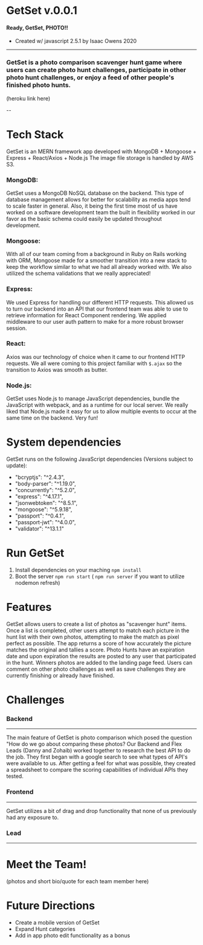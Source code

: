 # GetSet v.0.0.1 
#### Ready, GetSet, PHOTO!!

* Created w/ javascript 2.5.1 by Isaac Owens 2020
---
### GetSet is a photo comparison scavenger hunt game where users can create photo hunt challenges, participate in other photo hunt challenges, or enjoy a feed of other people's finished photo hunts.

(heroku link here)

--
# Tech Stack
GetSet is an MERN framework app developed with MongoDB + Mongoose + Express + React/Axios + Node.js
The image file storage is handled by AWS S3.

### MongoDB:
GetSet uses a MongoDB NoSQL database on the backend.  This type of database management allows for better for scalability as media apps tend to scale faster in general.  Also, it being the first time most of us have worked on a software development team the built in flexibility worked in our favor as the basic schema could easily be updated throughout development.

### Mongoose:
With all of our team coming from a background in Ruby on Rails working with ORM, Mongoose made for a smoother transition into a new stack to keep the workflow similar to what we had all already worked with.  We also utilized the schema validations that we really appreciated!

### Express:
We used Express for handling our different HTTP requests.  This allowed us to turn our backend into an API that our frontend team was able to use to retrieve information for React Component rendering. We applied middleware to our user auth pattern to make for a more robust browser session.

### React: 
Axios was our technology of choice when it came to our frontend HTTP requests.  We all were coming to this project familiar with `$.ajax` so the transition to Axios was smooth as butter.

### Node.js:
GetSet uses Node.js to manage JavaScript dependencies, bundle the JavaScript with webpack, and as a runtime for our local server.  We really liked that Node.js made it easy for us to allow multiple events to occur at the same time on the backend.  Very fun!

# System dependencies
GetSet runs on the following JavaScript dependencies (Versions subject to update):
  - "bcryptjs": "^2.4.3",
  - "body-parser": "^1.19.0",
  - "concurrently": "^5.2.0",
  - "express": "^4.17.1",
  - "jsonwebtoken": "^8.5.1",
  - "mongoose": "^5.9.18",
  - "passport": "^0.4.1",
  - "passport-jwt": "^4.0.0",
  - "validator": "^13.1.1"

# Run GetSet
1. Install dependencies on your maching `npm install` 
2. Boot the server `npm run start` ( `npm run server` if you want to utilize nodemon refresh)

# Features
GetSet allows users to create a list of photos as "scavenger hunt" items.  Once a list is completed, other users attempt to match each picture in the hunt list with their own photos, attempting to make the match as pixel perfect as possible.  The app returns a score of how accurately the picture matches the original and tallies a score.  Photo Hunts have an expiration date and upon expiration the results are posted to any user that participated in the hunt.  Winners photos are added to the landing page feed.  Users can comment on other photo challenges as well as save challenges they are currently finishing or already have finished.

# Challenges
### Backend
---
The main feature of GetSet is photo comparison which posed the question "How do we go about comparing these photos?  Our Backend and Flex Leads (Danny and Zohaib) worked together to research the best API to do the job.  They first began with a google search to see what types of API's were available to us.  After getting a feel for what was possible, they created a spreadsheet to compare the scoring capabilities of individual APIs they tested.

### Frontend
---
GetSet utilizes a bit of drag and drop functionality that none of us previously had any exposure to. 


### Lead
---


# Meet the Team!
  (photos and short bio/quote for each team member here)
  
# Future Directions
  * Create a mobile version of GetSet
  * Expand Hunt categories
  * Add in app photo edit functionality as a bonus
  

